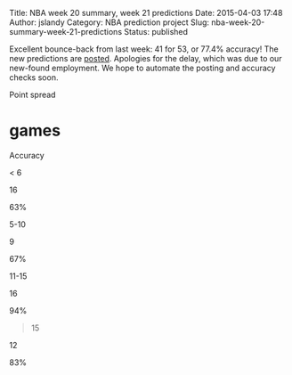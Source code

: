 Title: NBA week 20 summary, week 21 predictions
Date: 2015-04-03 17:48
Author: jslandy
Category: NBA prediction project
Slug: nba-week-20-summary-week-21-predictions
Status: published

Excellent bounce-back from last week: 41 for 53, or 77.4% accuracy! The new predictions are [posted](http://efavdb.com/weekly-nba-predictions/). Apologies for the delay, which was due to our new-found employment. We hope to automate the posting and accuracy checks soon.

Point spread

# games

Accuracy

< 6

16

63%

5-10

9

67%

11-15

16

94%

>15

12

83%

  

